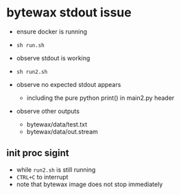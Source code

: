 # bytewax stdout issue

* ensure docker is running

* `sh run.sh`
* observe stdout is working

* `sh run2.sh`
* observe no expected stdout appears
  * including the pure python print() in main2.py header
* observe other outputs
  * bytewax/data/test.txt
  * bytewax/data/out.stream

## init proc sigint

* while `run2.sh` is still running
* `CTRL+C` to interrupt
* note that bytewax image does not stop immediately
